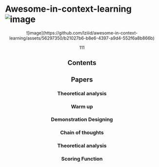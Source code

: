 # Awesome-in-context-learning ![image](https://github.com/lziiid/awesome-in-context-learning/assets/56297350/aba037e5-bc3a-40a3-a79d-255f8b1639c8)


<div align=center>![image](https://github.com/lziiid/awesome-in-context-learning/assets/56297350/b21027b6-b8e6-4397-a9d4-552f6a8b866b)

111
  
## Contents


## Papers

### Theoretical analysis  

  

### Warm up
  
### Demonstration Designing


### Chain of thoughts
  
### Theoretical analysis
  
### Scoring Function
